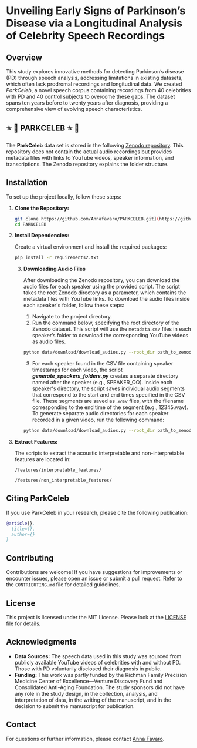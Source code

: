 # Unveiling Early Signs of Parkinson’s Disease via a Longitudinal Analysis of Celebrity Speech Recordings

## Overview 

This study explores innovative methods for detecting Parkinson’s disease (PD) through speech analysis, addressing limitations in existing datasets, which often lack prodromal recordings and longitudinal data. 
We created *ParkCeleb*, a novel speech corpus containing recordings from 40 celebrities with PD and 40 control subjects to overcome these gaps. The dataset spans ten years before to twenty years after diagnosis, providing a comprehensive view of evolving speech characteristics.

## :star: :dizzy: PARKCELEB :star: :dizzy:

The **ParkCeleb** data set is stored in the following [Zenodo repository](link). This repository does not contain the actual audio recordings but provides metadata files with links to YouTube videos, speaker information, and transcriptions. The Zenodo repository explains the folder structure.

## Installation

To set up the project locally, follow these steps:

1. **Clone the Repository:**

   ```bash
   git clone https://github.com/Annafavaro/PARKCELEB.git](https://github.com/Annafavaro/PARKCELEB.git
   cd PARKCELEB
   ```

2. **Install Dependencies:**

   Create a virtual environment and install the required packages:

   ```bash
   pip install -r requirements2.txt
   ```
   3. **Downloading Audio Files**

      After downloading the Zenodo repository, you can download the audio files for each speaker using the provided script. The script takes the root Zenodo directory as a parameter, which contains the metadata files with YouTube links. To download the audio files inside each speaker's folder, follow these steps:

      1. Navigate to the project directory.
      2. Run the command below, specifying the root directory of the Zenodo dataset. This script will use the `metadata.csv` files in each speaker’s folder to download the corresponding YouTube videos as audio files.
      ```bash
      python data/download/download_audios.py --root_dir path_to_zenodo_directory
      ```
      3. For each speaker found in the CSV file containing speaker timestamps for each video, the script ***generate_speakers_folders.py*** creates a separate directory named after the speaker (e.g., SPEAKER_OO). Inside each speaker's directory, the script saves individual audio segments that correspond to the start and end times specified in the CSV file. These segments are saved as .wav files, with the filename corresponding to the end time of the segment (e.g., 12345.wav).
      To generate separate audio directories for each speaker recorded in a given video, run the following command:
      ```bash
      python data/download/download_audios.py --root_dir path_to_zenodo_directory
      ```
4. **Extract Features:**

   The scripts to extract the acoustic interpretable and non-interpretable features are located in:

   ```
   /features/interpretable_features/
   ```

   ```
   /features/non_interpretable_features/
   ```
## Citing ParkCeleb
If you use ParkCeleb in your research, please cite the following publication:

```bibtex
@article{},
  title={},
  author={}
}
```

## Contributing

Contributions are welcome! If you have suggestions for improvements or encounter issues, please open an issue or submit a pull request. Refer to the `CONTRIBUTING.md` file for detailed guidelines.

## License

This project is licensed under the MIT License. Please look at the [LICENSE](LICENSE) file for details.

## Acknowledgments

- **Data Sources:** The speech data used in this study was sourced from publicly available YouTube videos of celebrities with and without PD. Those with PD voluntarily disclosed their diagnosis in public.
- **Funding:** This work was partly funded by the Richman Family Precision Medicine Center of Excellence—Venture Discovery Fund and Consolidated Anti-Aging Foundation. The study sponsors did not have any role in the study design, in the collection, analysis, and interpretation of data, in the writing of the manuscript, and in the decision to submit the manuscript for publication.

## Contact

For questions or further information, please contact [Anna Favaro](mailto:afavaro1@jhu.edu).
